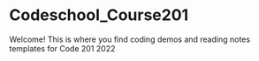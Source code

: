 # Codeschool_Course201

Welcome! This is where you find coding demos and reading notes templates for Code 201 2022
